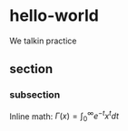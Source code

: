 # hello-world
We talkin practice

## section

### subsection

Inline math: $\Gamma(x) = \int_0^{\infty} e^{-t} x^{t} dt$
